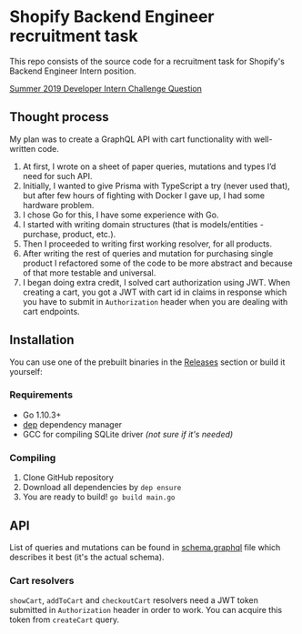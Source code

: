 # Shopify Backend Engineer recruitment task

This repo consists of the source code for a recruitment task for Shopify's Backend Engineer Intern position.

[Summer 2019 Developer Intern Challenge Question](https://docs.google.com/document/d/1J49NAOIoWYOumaoQCKopPfudWI_jsQWVKlXmw1f1r-4/edit)

## Thought process

My plan was to create a GraphQL API with cart functionality with well-written code.

1. At first, I wrote on a sheet of paper queries, mutations and types I’d need for such API.
2. Initially, I wanted to give Prisma with TypeScript a try (never used that), but after few hours of fighting with Docker I gave up, I had some hardware problem.
3. I chose Go for this, I have some experience with Go.
4. I started with writing domain structures (that is models/entities - purchase, product, etc.).
5. Then I proceeded to writing first working resolver, for all products.
6. After writing the rest of queries and mutation for purchasing single product I refactored some of the code to be more abstract and because of that more testable and universal.
7. I began doing extra credit, I solved cart authorization using JWT. When creating a cart, you got a JWT with cart id in claims in response which you have to submit in `Authorization` header when you are dealing with cart endpoints.

## Installation

You can use one of the prebuilt binaries in the [Releases](https://github.com/Albert221/shopify-recruitment-backend/releases) section or build it yourself:

### Requirements

- Go 1.10.3+
- [dep](https://golang.github.io/dep/) dependency manager
- GCC for compiling SQLite driver _(not sure if it's needed)_

### Compiling

1. Clone GitHub repository
2. Download all dependencies by `dep ensure`
3. You are ready to build! `go build main.go`

## API

List of queries and mutations can be found in [schema.graphql](https://github.com/Albert221/shopify-recruitment-backend/blob/master/schema.graphql) file which describes it best (it's the actual schema).

### Cart resolvers

`showCart`, `addToCart` and `checkoutCart` resolvers need a JWT token submitted in `Authorization` header in order to work. You can acquire this token from `createCart` query.